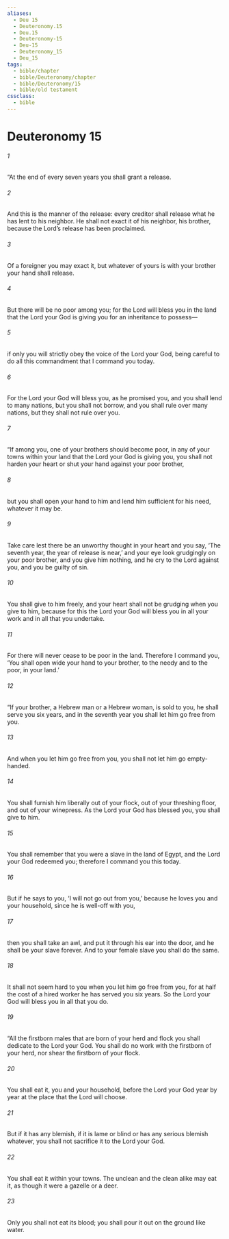 ```yaml
---
aliases:
  - Deu 15
  - Deuteronomy.15
  - Deu.15
  - Deuteronomy-15
  - Deu-15
  - Deuteronomy_15
  - Deu_15
tags:
  - bible/chapter
  - bible/Deuteronomy/chapter
  - bible/Deuteronomy/15
  - bible/old testament
cssclass:
  - bible
---
```


# Deuteronomy 15

###### 1
“At the end of every seven years you shall grant a release.
###### 2
And this is the manner of the release: every creditor shall release what he has lent to his neighbor. He shall not exact it of his neighbor, his brother, because the Lord’s release has been proclaimed.
###### 3
Of a foreigner you may exact it, but whatever of yours is with your brother your hand shall release.
###### 4
But there will be no poor among you; for the Lord will bless you in the land that the Lord your God is giving you for an inheritance to possess—
###### 5
if only you will strictly obey the voice of the Lord your God, being careful to do all this commandment that I command you today.
###### 6
For the Lord your God will bless you, as he promised you, and you shall lend to many nations, but you shall not borrow, and you shall rule over many nations, but they shall not rule over you.
###### 7
“If among you, one of your brothers should become poor, in any of your towns within your land that the Lord your God is giving you, you shall not harden your heart or shut your hand against your poor brother,
###### 8
but you shall open your hand to him and lend him sufficient for his need, whatever it may be.
###### 9
Take care lest there be an unworthy thought in your heart and you say, ‘The seventh year, the year of release is near,’ and your eye look grudgingly on your poor brother, and you give him nothing, and he cry to the Lord against you, and you be guilty of sin.
###### 10
You shall give to him freely, and your heart shall not be grudging when you give to him, because for this the Lord your God will bless you in all your work and in all that you undertake.
###### 11
For there will never cease to be poor in the land. Therefore I command you, ‘You shall open wide your hand to your brother, to the needy and to the poor, in your land.’
###### 12
“If your brother, a Hebrew man or a Hebrew woman, is sold to you, he shall serve you six years, and in the seventh year you shall let him go free from you.
###### 13
And when you let him go free from you, you shall not let him go empty-handed.
###### 14
You shall furnish him liberally out of your flock, out of your threshing floor, and out of your winepress. As the Lord your God has blessed you, you shall give to him.
###### 15
You shall remember that you were a slave in the land of Egypt, and the Lord your God redeemed you; therefore I command you this today.
###### 16
But if he says to you, ‘I will not go out from you,’ because he loves you and your household, since he is well-off with you,
###### 17
then you shall take an awl, and put it through his ear into the door, and he shall be your slave forever. And to your female slave you shall do the same.
###### 18
It shall not seem hard to you when you let him go free from you, for at half the cost of a hired worker he has served you six years. So the Lord your God will bless you in all that you do.
###### 19
“All the firstborn males that are born of your herd and flock you shall dedicate to the Lord your God. You shall do no work with the firstborn of your herd, nor shear the firstborn of your flock.
###### 20
You shall eat it, you and your household, before the Lord your God year by year at the place that the Lord will choose.
###### 21
But if it has any blemish, if it is lame or blind or has any serious blemish whatever, you shall not sacrifice it to the Lord your God.
###### 22
You shall eat it within your towns. The unclean and the clean alike may eat it, as though it were a gazelle or a deer.
###### 23
Only you shall not eat its blood; you shall pour it out on the ground like water.


